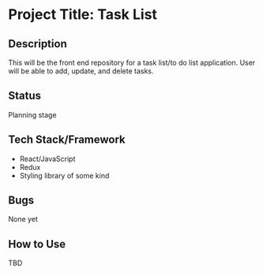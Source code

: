 # Project Title: Task List

## Description
This will be the front end repository for a task list/to do list application. User will be able to add, update, and delete tasks.

## Status
Planning stage

## Tech Stack/Framework
- React/JavaScript
- Redux
- Styling library of some kind

## Bugs
None yet

## How to Use
TBD